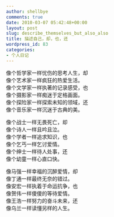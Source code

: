 ```yaml
---
author: shellbye
comments: true
date: 2010-03-07 05:42:48+00:00
layout: post
slug: describe_themselves_but_also_also
title: 描述自己，却，也，还
wordpress_id: 83
categories:
- 个人日记
---
```


像个哲学家一样忧伤的思考人生，却  
像个艺术家一样疯狂的热爱生活。  
像个文学家一样执著的记录感受，也  
像个摄影家一样痴迷于定格画面。  
像个探险家一样探索未知的领域，还  
像个音乐家一样沉迷于古典的美。  
  
像个战士一样无畏死亡，却  
像个诗人一样且吟且泣。  
像个学者一样追求知识，也  
像个乞丐一样乞讨爱情。  
像个绅士一样待人处事，还  
像个幼童一样心直口快。  
  
像马强一样幸福的沉醉爱情，却  
像丁通一样最终无奈的错过。  
像安宏一样执着于命运抗争，也  
像贺伟一样傻傻的等待爱情。  
像王浩一样努力的奋斗未来，还  
像乌兰一样读懂另样的人生。
